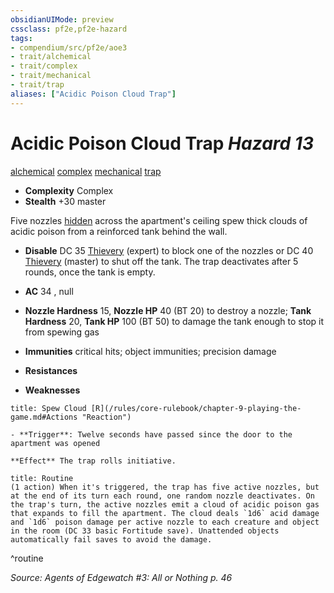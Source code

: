 ```yaml
---
obsidianUIMode: preview
cssclass: pf2e,pf2e-hazard
tags:
- compendium/src/pf2e/aoe3
- trait/alchemical
- trait/complex
- trait/mechanical
- trait/trap
aliases: ["Acidic Poison Cloud Trap"]
---
```

# Acidic Poison Cloud Trap *Hazard 13*  
[alchemical](/rules/traits/alchemical.md)  [complex](/rules/traits/complex.md)  [mechanical](/rules/traits/mechanical.md)  [trap](/rules/traits/trap.md)  

- **Complexity** Complex
- **Stealth** +30 master  

Five nozzles [hidden](/rules/conditions.md#Hidden) across the apartment's ceiling spew thick clouds of acidic poison from a reinforced tank behind the wall.

- **Disable** DC 35 [Thievery](/compendium/skills.md#Thievery) (expert) to block one of the nozzles or DC 40 [Thievery](/compendium/skills.md#Thievery) (master) to shut off the tank. The trap deactivates after 5 rounds, once the tank is empty.  

- **AC** 34 , null
- **Nozzle Hardness** 15, **Nozzle HP** 40 (BT 20) to destroy a nozzle; **Tank Hardness** 20, **Tank HP** 100 (BT 50) to damage the tank enough to stop it from spewing gas
- **Immunities** critical hits; object immunities; precision damage
- **Resistances** 
- **Weaknesses** 
     
```ad-embed-ability
title: Spew Cloud [R](/rules/core-rulebook/chapter-9-playing-the-game.md#Actions "Reaction")

- **Trigger**: Twelve seconds have passed since the door to the apartment was opened

**Effect** The trap rolls initiative.
```

```ad-pf2-summary
title: Routine
(1 action) When it's triggered, the trap has five active nozzles, but at the end of its turn each round, one random nozzle deactivates. On the trap's turn, the active nozzles emit a cloud of acidic poison gas that expands to fill the apartment. The cloud deals `1d6` acid damage and `1d6` poison damage per active nozzle to each creature and object in the room (DC 33 basic Fortitude save). Unattended objects automatically fail saves to avoid the damage.
```
^routine

*Source: Agents of Edgewatch #3: All or Nothing p. 46*